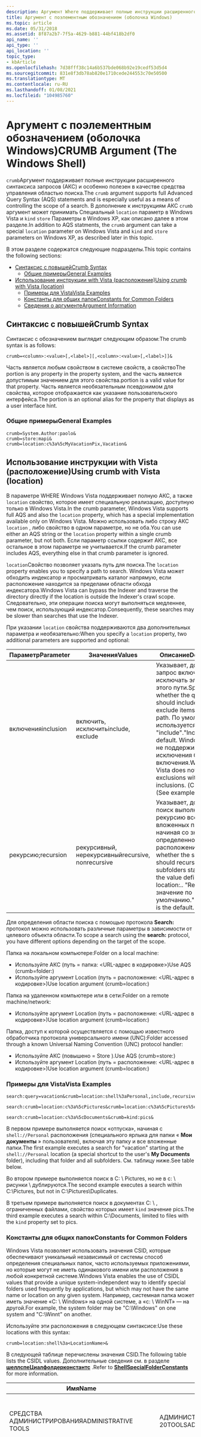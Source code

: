 ```yaml
---
description: Аргумент Where поддерживает полные инструкции расширенного синтаксиса запросов (АКС) и особенно полезен в качестве средства управления областью поиска.
title: Аргумент с поэлементным обозначением (оболочка Windows)
ms.topic: article
ms.date: 05/31/2018
ms.assetid: 8f87a2b7-7f5a-4629-b881-44bf418b2df0
api_name: ''
api_type: ''
api_location: ''
topic_type:
- kbArticle
ms.openlocfilehash: 7d38fff38c14a6b537bde068b92e19cedf53d5d4
ms.sourcegitcommit: 831e8f3db78ab820e1710cede244553c70e50500
ms.translationtype: MT
ms.contentlocale: ru-RU
ms.lasthandoff: 01/08/2021
ms.locfileid: "104985760"
---
```

# <a name="crumb-argument-the-windows-shell"></a><span data-ttu-id="ed88a-103">Аргумент с поэлементным обозначением (оболочка Windows)</span><span class="sxs-lookup"><span data-stu-id="ed88a-103">CRUMB Argument (The Windows Shell)</span></span>

<span data-ttu-id="ed88a-104">`crumb`Аргумент поддерживает полные инструкции расширенного синтаксиса запросов (АКС) и особенно полезен в качестве средства управления областью поиска.</span><span class="sxs-lookup"><span data-stu-id="ed88a-104">The `crumb` argument supports full Advanced Query Syntax (AQS) statements and is especially useful as a means of controlling the scope of a search.</span></span> <span data-ttu-id="ed88a-105">В дополнение к инструкциям АКС `crumb` аргумент может принимать Специальный `location` параметр в Windows Vista и `kind` `store` Параметры в Windows XP, как описано далее в этом разделе.</span><span class="sxs-lookup"><span data-stu-id="ed88a-105">In addition to AQS statments, the `crumb` argument can take a special `location` parameter on Windows Vista and `kind` and `store` parameters on Windows XP, as described later in this topic.</span></span>

<span data-ttu-id="ed88a-106">В этом разделе содержатся следующие подразделы.</span><span class="sxs-lookup"><span data-stu-id="ed88a-106">This topic contains the following sections:</span></span>

-   [<span data-ttu-id="ed88a-107">Синтаксис с повышей</span><span class="sxs-lookup"><span data-stu-id="ed88a-107">Crumb Syntax</span></span>](#crumb-syntax)
    -   [<span data-ttu-id="ed88a-108">Общие примеры</span><span class="sxs-lookup"><span data-stu-id="ed88a-108">General Examples</span></span>](#general-examples)
-   [<span data-ttu-id="ed88a-109">Использование инструкции with Vista (расположение)</span><span class="sxs-lookup"><span data-stu-id="ed88a-109">Using crumb with Vista (location)</span></span>](#using-crumb-with-vista-location)
    -   [<span data-ttu-id="ed88a-110">Примеры для Vista</span><span class="sxs-lookup"><span data-stu-id="ed88a-110">Vista Examples</span></span>](#vista-examples)
    -   [<span data-ttu-id="ed88a-111">Константы для общих папок</span><span class="sxs-lookup"><span data-stu-id="ed88a-111">Constants for Common Folders</span></span>](#constants-for-common-folders)
    -   [<span data-ttu-id="ed88a-112">Сведения о аргументе</span><span class="sxs-lookup"><span data-stu-id="ed88a-112">Argument Information</span></span>](#argument-information)

## <a name="crumb-syntax"></a><span data-ttu-id="ed88a-113">Синтаксис с повышей</span><span class="sxs-lookup"><span data-stu-id="ed88a-113">Crumb Syntax</span></span>

<span data-ttu-id="ed88a-114">Синтаксис с обозначением выглядит следующим образом:</span><span class="sxs-lookup"><span data-stu-id="ed88a-114">The crumb syntax is as follows:</span></span>


```
crumb=<column>:<value>[,<label>][,<column>:<value>[,<label>]]& 
```



<span data-ttu-id="ed88a-115"><column>Часть является любым свойством в системе свойств, а свойство</span><span class="sxs-lookup"><span data-stu-id="ed88a-115">The <column> portion is any property in the property system, and the</span></span> <value> <span data-ttu-id="ed88a-116">часть является допустимым значением для этого свойства.</span><span class="sxs-lookup"><span data-stu-id="ed88a-116">portion is a valid value for that property.</span></span> <span data-ttu-id="ed88a-117"><label>Часть является необязательным псевдонимом для свойства, которое отображается как указание пользовательского интерфейса.</span><span class="sxs-lookup"><span data-stu-id="ed88a-117">The <label> portion is an optional alias for the property that displays as a user interface hint.</span></span>

### <a name="general-examples"></a><span data-ttu-id="ed88a-118">Общие примеры</span><span class="sxs-lookup"><span data-stu-id="ed88a-118">General Examples</span></span>


```
crumb=System.Author:paolo&
crumb=store:mapi&
crumb=location:c%3a%5cMyVacationPix,Vacation&
```



## <a name="using-crumb-with-vista-location"></a><span data-ttu-id="ed88a-119">Использование инструкции with Vista (расположение)</span><span class="sxs-lookup"><span data-stu-id="ed88a-119">Using crumb with Vista (location)</span></span>

<span data-ttu-id="ed88a-120">В параметре WHERE Windows Vista поддерживает полную АКС, а также `location` свойство, которое имеет специальную реализацию, доступную только в Windows Vista.</span><span class="sxs-lookup"><span data-stu-id="ed88a-120">In the crumb parameter, Windows Vista supports full AQS and also the `location` property, which has a special implementation available only on Windows Vista.</span></span> <span data-ttu-id="ed88a-121">Можно использовать либо строку АКС `location` , либо свойство в одном параметре, но не оба.</span><span class="sxs-lookup"><span data-stu-id="ed88a-121">You can use either an AQS string or the `location` property within a single crumb parameter, but not both.</span></span> <span data-ttu-id="ed88a-122">Если параметр ссылки содержит АКС, все остальное в этом параметре не учитывается.</span><span class="sxs-lookup"><span data-stu-id="ed88a-122">If the crumb parameter includes AQS, everything else in that crumb parameter is ignored.</span></span>

<span data-ttu-id="ed88a-123">`location`Свойство позволяет указать путь для поиска.</span><span class="sxs-lookup"><span data-stu-id="ed88a-123">The `location` property enables you to specify a path to search.</span></span> <span data-ttu-id="ed88a-124">Windows Vista может обходить индексатор и просматривать каталог напрямую, если расположение находится за пределами области обхода индексатора.</span><span class="sxs-lookup"><span data-stu-id="ed88a-124">Windows Vista can bypass the Indexer and traverse the directory directly if the location is outside the Indexer's crawl scope.</span></span> <span data-ttu-id="ed88a-125">Следовательно, эти операции поиска могут выполняться медленнее, чем поиск, использующий индексатор.</span><span class="sxs-lookup"><span data-stu-id="ed88a-125">Consequently, these searches may be slower than searches that use the Indexer.</span></span>

<span data-ttu-id="ed88a-126">При указании `location` свойства поддерживаются два дополнительных параметра и необязательно:</span><span class="sxs-lookup"><span data-stu-id="ed88a-126">When you specify a `location` property, two additional parameters are supported and optional:</span></span>



| <span data-ttu-id="ed88a-127">Параметр</span><span class="sxs-lookup"><span data-stu-id="ed88a-127">Parameter</span></span> | <span data-ttu-id="ed88a-128">Значения</span><span class="sxs-lookup"><span data-stu-id="ed88a-128">Values</span></span>                  | <span data-ttu-id="ed88a-129">Описание</span><span class="sxs-lookup"><span data-stu-id="ed88a-129">Description</span></span>                                                                                                                                                                       |
|-----------|-------------------------|-----------------------------------------------------------------------------------------------------------------------------------------------------------------------------------|
| <span data-ttu-id="ed88a-130">включения</span><span class="sxs-lookup"><span data-stu-id="ed88a-130">inclusion</span></span> | <span data-ttu-id="ed88a-131">включить, исключить</span><span class="sxs-lookup"><span data-stu-id="ed88a-131">include, exclude</span></span>        | <span data-ttu-id="ed88a-132">Указывает, должен ли запрос включать или исключать элементы из этого пути.</span><span class="sxs-lookup"><span data-stu-id="ed88a-132">Specifies whether the query should include or exclude items from that path.</span></span> <span data-ttu-id="ed88a-133">По умолчанию используется "include".</span><span class="sxs-lookup"><span data-stu-id="ed88a-133">"Include" is the default.</span></span> <span data-ttu-id="ed88a-134">Windows Vista не поддерживает исключения без включения.</span><span class="sxs-lookup"><span data-stu-id="ed88a-134">Windows Vista does not support exclusions without inclusions.</span></span> <span data-ttu-id="ed88a-135">(См. пример)</span><span class="sxs-lookup"><span data-stu-id="ed88a-135">(See example)</span></span> |
| <span data-ttu-id="ed88a-136">рекурсию;</span><span class="sxs-lookup"><span data-stu-id="ed88a-136">recursion</span></span> | <span data-ttu-id="ed88a-137">рекурсивный, нерекурсивный</span><span class="sxs-lookup"><span data-stu-id="ed88a-137">recursive, nonrecursive</span></span> | <span data-ttu-id="ed88a-138">Указывает, должен ли поиск выполнять рекурсию всех вложенных папок, начиная со значения, определенного в расположении:</span><span class="sxs-lookup"><span data-stu-id="ed88a-138">Specifies whether the search should recurse all subfolders starting from the value defined in the location:</span></span><value><span data-ttu-id="ed88a-139">.</span><span class="sxs-lookup"><span data-stu-id="ed88a-139">.</span></span> <span data-ttu-id="ed88a-140">"Recursive" — значение по умолчанию.</span><span class="sxs-lookup"><span data-stu-id="ed88a-140">"Recursive" is the default.</span></span>                             |



 

<span data-ttu-id="ed88a-141">Для определения области поиска с помощью протокола **Search:** протокол можно использовать различные параметры в зависимости от целевого объекта области.</span><span class="sxs-lookup"><span data-stu-id="ed88a-141">To scope a search using the **search:** protocol, you have different options depending on the target of the scope.</span></span>

<span data-ttu-id="ed88a-142">Папка на локальном компьютере:</span><span class="sxs-lookup"><span data-stu-id="ed88a-142">Folder on a local machine:</span></span>

-   <span data-ttu-id="ed88a-143">Используйте АКС (путь = папка: <URL-адрес в кодировке>)</span><span class="sxs-lookup"><span data-stu-id="ed88a-143">Use AQS (crumb=folder:<URL-encoded path>)</span></span>
-   <span data-ttu-id="ed88a-144">Используйте аргумент Location (путь = расположение: <URL-адрес в кодировке>)</span><span class="sxs-lookup"><span data-stu-id="ed88a-144">Use location argument (crumb=location:<URL-encoded path>)</span></span>

<span data-ttu-id="ed88a-145">Папка на удаленном компьютере или в сети:</span><span class="sxs-lookup"><span data-stu-id="ed88a-145">Folder on a remote machine/network:</span></span>

-   <span data-ttu-id="ed88a-146">Используйте аргумент Location (путь = расположение: <URL-адрес в кодировке>)</span><span class="sxs-lookup"><span data-stu-id="ed88a-146">Use location argument (crumb=location:<URL-encoded path>)</span></span>

<span data-ttu-id="ed88a-147">Папка, доступ к которой осуществляется с помощью известного обработчика протокола универсального имени (UNC):</span><span class="sxs-lookup"><span data-stu-id="ed88a-147">Folder accessed through a known Universal Naming Convention (UNC) protocol handler:</span></span>

-   <span data-ttu-id="ed88a-148">Используйте АКС (повышено = Store <UNC protocol handler name> ).</span><span class="sxs-lookup"><span data-stu-id="ed88a-148">Use AQS (crumb=store:<UNC protocol handler name>)</span></span>
-   <span data-ttu-id="ed88a-149">Используйте аргумент Location (путь = расположение: <URL-адрес в кодировке>)</span><span class="sxs-lookup"><span data-stu-id="ed88a-149">Use location argument (crumb=location:<URL-encoded path>)</span></span>

### <a name="vista-examples"></a><span data-ttu-id="ed88a-150">Примеры для Vista</span><span class="sxs-lookup"><span data-stu-id="ed88a-150">Vista Examples</span></span>


```
search:query=vacation&crumb=location:shell%3aPersonal,include,recursive&
    
search:crumb=location:c%3a%5cPictures&crumb=location:c%3a%5cPictures%5cDuplicates,,exclude& 
    
search:crumb=location:c%3a%5cDocuments&crumb=kind:pics&
```



<span data-ttu-id="ed88a-151">В первом примере выполняется поиск «отпуска», начиная с `shell://Personal` расположения (специального ярлыка для папки « **Мои документы** » пользователя), включая эту папку и все вложенные папки.</span><span class="sxs-lookup"><span data-stu-id="ed88a-151">The first example executes a search for "vacation" starting at the `shell://Personal` location (a special shortcut to the user's **My Documents** folder), including that folder and all subfolders.</span></span> <span data-ttu-id="ed88a-152">См. таблицу ниже.</span><span class="sxs-lookup"><span data-stu-id="ed88a-152">See table below.</span></span>

<span data-ttu-id="ed88a-153">Во втором примере выполняется поиск в C: \\ Pictures, но не в c: \\ рисунки \\ дублируются.</span><span class="sxs-lookup"><span data-stu-id="ed88a-153">The second example executes a search within C:\\Pictures, but not in C:\\Pictures\\Duplicates.</span></span>

<span data-ttu-id="ed88a-154">В третьем примере выполняется поиск в документах C: \\ , ограниченных файлами, свойство которых имеет `kind` значение pics.</span><span class="sxs-lookup"><span data-stu-id="ed88a-154">The third example executes a search within C:\\Documents, limited to files with the `kind` property set to pics.</span></span>

### <a name="constants-for-common-folders"></a><span data-ttu-id="ed88a-155">Константы для общих папок</span><span class="sxs-lookup"><span data-stu-id="ed88a-155">Constants for Common Folders</span></span>

<span data-ttu-id="ed88a-156">Windows Vista позволяет использовать значения CSID, которые обеспечивают уникальный независимый от системы способ определения специальных папок, часто используемых приложениями, но которые могут не иметь одинакового имени или расположения в любой конкретной системе.</span><span class="sxs-lookup"><span data-stu-id="ed88a-156">Windows Vista enables the use of CSIDL values that provide a unique system-independent way to identify special folders used frequently by applications, but which may not have the same name or location on any given system.</span></span> <span data-ttu-id="ed88a-157">Например, системная папка может иметь значение «C: \\ Windows» на одной системе, а «c: \\ WinNT» — на другой.</span><span class="sxs-lookup"><span data-stu-id="ed88a-157">For example, the system folder may be "C:\\Windows" on one system and "C:\\Winnt" on another.</span></span>

<span data-ttu-id="ed88a-158">Используйте эти расположения в следующем синтаксисе:</span><span class="sxs-lookup"><span data-stu-id="ed88a-158">Use these locations with this syntax:</span></span>


```
crumb=location:shell%3a<LocationName>&
```



<span data-ttu-id="ed88a-159">В следующей таблице перечислены значения CSID.</span><span class="sxs-lookup"><span data-stu-id="ed88a-159">The following table lists the CSIDL values.</span></span> <span data-ttu-id="ed88a-160">Дополнительные сведения см. в разделе [**шеллспеЦиалфолдерконстантс**](/windows/desktop/api/Shldisp/ne-shldisp-shellspecialfolderconstants) .</span><span class="sxs-lookup"><span data-stu-id="ed88a-160">Refer to [**ShellSpecialFolderConstants**](/windows/desktop/api/Shldisp/ne-shldisp-shellspecialfolderconstants) for more information.</span></span>



| <span data-ttu-id="ed88a-161">Имя</span><span class="sxs-lookup"><span data-stu-id="ed88a-161">Name</span></span>                        | <span data-ttu-id="ed88a-162">Строка поиска</span><span class="sxs-lookup"><span data-stu-id="ed88a-162">search string</span></span>                   | <span data-ttu-id="ed88a-163">Описание</span><span class="sxs-lookup"><span data-stu-id="ed88a-163">Description</span></span>                                                                                                                                                                            |
|-----------------------------|---------------------------------|----------------------------------------------------------------------------------------------------------------------------------------------------------------------------------------|
| <span data-ttu-id="ed88a-164">СРЕДСТВА АДМИНИСТРИРОВАНИЯ</span><span class="sxs-lookup"><span data-stu-id="ed88a-164">ADMINISTRATIVE TOOLS</span></span>        | <span data-ttu-id="ed88a-165">АДМИНИСТРАТОР% 20TOOLS</span><span class="sxs-lookup"><span data-stu-id="ed88a-165">ADMINISTRATIVE%20TOOLS</span></span>          | <span data-ttu-id="ed88a-166">Каталог файловой системы, который служит репозиторием для средств администрирования.</span><span class="sxs-lookup"><span data-stu-id="ed88a-166">File system directory that serves as a repository for administrative tools.</span></span>                                                                                                            |
| <span data-ttu-id="ed88a-167">APPDATA</span><span class="sxs-lookup"><span data-stu-id="ed88a-167">APPDATA</span></span>                     | <span data-ttu-id="ed88a-168">APPDATA</span><span class="sxs-lookup"><span data-stu-id="ed88a-168">APPDATA</span></span>                         | <span data-ttu-id="ed88a-169">Каталог файловой системы, который служит общим репозиторием для данных конкретного приложения.</span><span class="sxs-lookup"><span data-stu-id="ed88a-169">File system directory that serves as a common repository for application-specific data.</span></span> <span data-ttu-id="ed88a-170">Типичный путь — C: \\ Documents and Settings \\ usernames \\ Application Data.</span><span class="sxs-lookup"><span data-stu-id="ed88a-170">A typical path is C:\\Documents and Settings\\username\\Application Data.</span></span>                      |
| <span data-ttu-id="ed88a-171">CACHE</span><span class="sxs-lookup"><span data-stu-id="ed88a-171">CACHE</span></span>                       | <span data-ttu-id="ed88a-172">CACHE</span><span class="sxs-lookup"><span data-stu-id="ed88a-172">CACHE</span></span>                           | <span data-ttu-id="ed88a-173">Каталог файловой системы, который служит общим хранилищем для временных файлов Интернета.</span><span class="sxs-lookup"><span data-stu-id="ed88a-173">File system directory that serves as a common repository for temporary Internet files.</span></span> <span data-ttu-id="ed88a-174">Типичный путь — C: \\ Documents and Settings \\ имяпользователя \\ Temporary Internet Files.</span><span class="sxs-lookup"><span data-stu-id="ed88a-174">A typical path is C:\\Documents and Settings\\username\\Temporary Internet Files.</span></span>               |
| <span data-ttu-id="ed88a-175">ЗАПИСЬ КОМПАКТ-ДИСКА</span><span class="sxs-lookup"><span data-stu-id="ed88a-175">CD BURNING</span></span>                  | <span data-ttu-id="ed88a-176">CD% 20BURNING</span><span class="sxs-lookup"><span data-stu-id="ed88a-176">CD%20BURNING</span></span>                    | <span data-ttu-id="ed88a-177">Папка, содержащая данные, которые будут записаны на компакт-диск.</span><span class="sxs-lookup"><span data-stu-id="ed88a-177">Folder containing data to be burned to CD.</span></span>                                                                                                                                             |
| <span data-ttu-id="ed88a-178">ОБЩИЕ СРЕДСТВА АДМИНИСТРИРОВАНИЯ</span><span class="sxs-lookup"><span data-stu-id="ed88a-178">COMMON ADMINISTRATIVE TOOLS</span></span> | <span data-ttu-id="ed88a-179">РАСПРОСТРАНЕННЫЙ% 20ADMINISTRATIVE% 20TOOLS</span><span class="sxs-lookup"><span data-stu-id="ed88a-179">COMMON%20ADMINISTRATIVE%20TOOLS</span></span> | <span data-ttu-id="ed88a-180">Средства администрирования для всех пользователей.</span><span class="sxs-lookup"><span data-stu-id="ed88a-180">Administrative tools for all users.</span></span>                                                                                                                                                    |
| <span data-ttu-id="ed88a-181">ОБЩАЯ ПАПКА APPDATA</span><span class="sxs-lookup"><span data-stu-id="ed88a-181">COMMON APPDATA</span></span>              | <span data-ttu-id="ed88a-182">ОБЩИЕ% 20APPDATA</span><span class="sxs-lookup"><span data-stu-id="ed88a-182">COMMON%20APPDATA</span></span>                | <span data-ttu-id="ed88a-183">Данные приложения для всех пользователей.</span><span class="sxs-lookup"><span data-stu-id="ed88a-183">Application data for all users.</span></span> <span data-ttu-id="ed88a-184">Типичный путь — C: \\ Documents и Settings \\ All Users \\ Application Data.</span><span class="sxs-lookup"><span data-stu-id="ed88a-184">A typical path is C:\\Documents and Settings\\All Users\\Application Data.</span></span>                                                                             |
| <span data-ttu-id="ed88a-185">СТАНДАРТНЫЙ РАБОЧИЙ СТОЛ</span><span class="sxs-lookup"><span data-stu-id="ed88a-185">COMMON DESKTOP</span></span>              | <span data-ttu-id="ed88a-186">СТАНДАРТНЫЙ РАБОЧИЙ СТОЛ</span><span class="sxs-lookup"><span data-stu-id="ed88a-186">COMMON DESKTOP</span></span>                  | <span data-ttu-id="ed88a-187">Данные рабочего стола Microsoft Windows для всех пользователей.</span><span class="sxs-lookup"><span data-stu-id="ed88a-187">Microsoft Windows Desktop data for all users.</span></span> <span data-ttu-id="ed88a-188">Виртуальная папка, которая является корнем пространства имен.</span><span class="sxs-lookup"><span data-stu-id="ed88a-188">Virtual folder that is the root of the namespace.</span></span>                                                                                        |
| <span data-ttu-id="ed88a-189">ОБЩИЕ ДОКУМЕНТЫ</span><span class="sxs-lookup"><span data-stu-id="ed88a-189">COMMON DOCUMENTS</span></span>            | <span data-ttu-id="ed88a-190">ОБЩИЕ% 20DOCUMENTS</span><span class="sxs-lookup"><span data-stu-id="ed88a-190">COMMON%20DOCUMENTS</span></span>              | <span data-ttu-id="ed88a-191">Документы для всех пользователей.</span><span class="sxs-lookup"><span data-stu-id="ed88a-191">Documents for all users.</span></span> <span data-ttu-id="ed88a-192">Типичный путь — C: \\ Documents и Settings \\ All Users \\ My Documents.</span><span class="sxs-lookup"><span data-stu-id="ed88a-192">A typical path is C:\\Documents and Settings\\All Users\\My Documents.</span></span>                                                                                        |
| <span data-ttu-id="ed88a-193">ОБЩИЕ ПРОГРАММЫ</span><span class="sxs-lookup"><span data-stu-id="ed88a-193">COMMON PROGRAMS</span></span>             | <span data-ttu-id="ed88a-194">ОБЩИЕ% 20PROGRAMS</span><span class="sxs-lookup"><span data-stu-id="ed88a-194">COMMON%20PROGRAMS</span></span>               | <span data-ttu-id="ed88a-195">Группы программ, общие для всех пользователей.</span><span class="sxs-lookup"><span data-stu-id="ed88a-195">Program groups common to all users.</span></span> <span data-ttu-id="ed88a-196">Типичный путь — C: \\ Documents и Settings \\ All Users \\ Start Menu \\ Programs.</span><span class="sxs-lookup"><span data-stu-id="ed88a-196">A typical path is C:\\Documents and Settings\\All Users\\Start Menu\\Programs.</span></span>                                                                     |
| <span data-ttu-id="ed88a-197">ОБЩЕЕ МЕНЮ "ПУСК"</span><span class="sxs-lookup"><span data-stu-id="ed88a-197">COMMON START MENU</span></span>           | <span data-ttu-id="ed88a-198">РАСПРОСТРАНЕННЫЙ% 20START% 20MENU</span><span class="sxs-lookup"><span data-stu-id="ed88a-198">COMMON%20START%20MENU</span></span>           | <span data-ttu-id="ed88a-199">Элементы меню "Пуск" являются общими для всех пользователей.</span><span class="sxs-lookup"><span data-stu-id="ed88a-199">Start menu items common to all users.</span></span> <span data-ttu-id="ed88a-200">Типичный путь — «C: \\ Documents and Settings \\ All Users \\ Start».</span><span class="sxs-lookup"><span data-stu-id="ed88a-200">A typical path is C:\\Documents and Settings\\All Users\\Start Menu.</span></span>                                                                             |
| <span data-ttu-id="ed88a-201">РАСПРОСТРАНЕННЫЙ ЗАПУСК</span><span class="sxs-lookup"><span data-stu-id="ed88a-201">COMMON STARTUP</span></span>              | <span data-ttu-id="ed88a-202">ОБЩИЕ% 20STARTUP</span><span class="sxs-lookup"><span data-stu-id="ed88a-202">COMMON%20STARTUP</span></span>                | <span data-ttu-id="ed88a-203">Группа автоматически запускаемых программ, общая для всех пользователей.</span><span class="sxs-lookup"><span data-stu-id="ed88a-203">Startup program group common to all users.</span></span>                                                                                                                                             |
| <span data-ttu-id="ed88a-204">ОБЩИЕ ШАБЛОНЫ</span><span class="sxs-lookup"><span data-stu-id="ed88a-204">COMMON TEMPLATES</span></span>            | <span data-ttu-id="ed88a-205">ОБЩИЕ% 20TEMPLATES</span><span class="sxs-lookup"><span data-stu-id="ed88a-205">COMMON%20TEMPLATES</span></span>              | <span data-ttu-id="ed88a-206">Шаблоны документов, общие для всех пользователей.</span><span class="sxs-lookup"><span data-stu-id="ed88a-206">Document templates common to all users.</span></span>                                                                                                                                                |
| <span data-ttu-id="ed88a-207">коммонмусик</span><span class="sxs-lookup"><span data-stu-id="ed88a-207">COMMONMUSIC</span></span>                 | <span data-ttu-id="ed88a-208">МОЙ% 20MUSIC</span><span class="sxs-lookup"><span data-stu-id="ed88a-208">MY%20MUSIC</span></span>                      | <span data-ttu-id="ed88a-209">Шаблоны папок «Моя музыка», общие для всех пользователей.</span><span class="sxs-lookup"><span data-stu-id="ed88a-209">My Music folder templates common to all users.</span></span>                                                                                                                                         |
| <span data-ttu-id="ed88a-210">коммонпиктурес</span><span class="sxs-lookup"><span data-stu-id="ed88a-210">COMMONPICTURES</span></span>              | <span data-ttu-id="ed88a-211">МОЙ% 20PICTURES</span><span class="sxs-lookup"><span data-stu-id="ed88a-211">MY%20PICTURES</span></span>                   | <span data-ttu-id="ed88a-212">Шаблоны папок "Мои рисунки", общие для всех пользователей.</span><span class="sxs-lookup"><span data-stu-id="ed88a-212">My Pictures folder templates common to all users.</span></span>                                                                                                                                      |
| <span data-ttu-id="ed88a-213">коммонвидео</span><span class="sxs-lookup"><span data-stu-id="ed88a-213">COMMONVIDEO</span></span>                 | <span data-ttu-id="ed88a-214">МОЙ% 20VIDEO</span><span class="sxs-lookup"><span data-stu-id="ed88a-214">MY%20VIDEO</span></span>                      | <span data-ttu-id="ed88a-215">Шаблоны папок видео, общие для всех пользователей.</span><span class="sxs-lookup"><span data-stu-id="ed88a-215">My Video folder templates common to all users.</span></span>                                                                                                                                         |
| <span data-ttu-id="ed88a-216">коннектионсфолдер</span><span class="sxs-lookup"><span data-stu-id="ed88a-216">CONNECTIONSFOLDER</span></span>           | <span data-ttu-id="ed88a-217">коннектионсфолдер</span><span class="sxs-lookup"><span data-stu-id="ed88a-217">CONNECTIONSFOLDER</span></span>               | <span data-ttu-id="ed88a-218">папка, содержащая данные подключения.</span><span class="sxs-lookup"><span data-stu-id="ed88a-218">folder containing connection data.</span></span>                                                                                                                                                     |
| <span data-ttu-id="ed88a-219">ПАПКА ПАНЕЛИ УПРАВЛЕНИЯ</span><span class="sxs-lookup"><span data-stu-id="ed88a-219">CONTROL PANEL FOLDER</span></span>        | <span data-ttu-id="ed88a-220">контролпанелфолдер</span><span class="sxs-lookup"><span data-stu-id="ed88a-220">CONTROLPANELFOLDER</span></span>              | <span data-ttu-id="ed88a-221">Виртуальная папка, содержащая значки для приложений панели управления.</span><span class="sxs-lookup"><span data-stu-id="ed88a-221">Virtual folder containing icons for the Control Panel applications.</span></span>                                                                                                                    |
| <span data-ttu-id="ed88a-222">СЕАНС</span><span class="sxs-lookup"><span data-stu-id="ed88a-222">COOKIES</span></span>                     | <span data-ttu-id="ed88a-223">СЕАНС</span><span class="sxs-lookup"><span data-stu-id="ed88a-223">COOKIES</span></span>                         | <span data-ttu-id="ed88a-224">Каталог файловой системы, который служит общим хранилищем для файлов cookie Интернета.</span><span class="sxs-lookup"><span data-stu-id="ed88a-224">File system directory that serves as a common repository for Internet cookies.</span></span> <span data-ttu-id="ed88a-225">Типичный путь — C: \\ Documents and Settings \\ username \\ cookies.</span><span class="sxs-lookup"><span data-stu-id="ed88a-225">A typical path is C:\\Documents and Settings\\username\\Cookies.</span></span>                                        |
| <span data-ttu-id="ed88a-226">DESKTOP</span><span class="sxs-lookup"><span data-stu-id="ed88a-226">DESKTOP</span></span>                     | <span data-ttu-id="ed88a-227">DESKTOP</span><span class="sxs-lookup"><span data-stu-id="ed88a-227">DESKTOP</span></span>                         | <span data-ttu-id="ed88a-228">Рабочий стол Microsoft Windows.</span><span class="sxs-lookup"><span data-stu-id="ed88a-228">Microsoft Windows Desktop.</span></span> <span data-ttu-id="ed88a-229">Виртуальная папка, которая является корнем пространства имен.</span><span class="sxs-lookup"><span data-stu-id="ed88a-229">Virtual folder that is the root of the namespace.</span></span>                                                                                                           |
| <span data-ttu-id="ed88a-230">ИЗБРАННОЕ</span><span class="sxs-lookup"><span data-stu-id="ed88a-230">FAVORITES</span></span>                   | <span data-ttu-id="ed88a-231">ИЗБРАННОЕ</span><span class="sxs-lookup"><span data-stu-id="ed88a-231">FAVORITES</span></span>                       | <span data-ttu-id="ed88a-232">Каталог файловой системы, который служит общим репозиторием для избранных элементов пользователя.</span><span class="sxs-lookup"><span data-stu-id="ed88a-232">File system directory that serves as a common repository for the user's favorite items.</span></span> <span data-ttu-id="ed88a-233">Типичный путь — C: \\ Documents and Settings \\ username \\ Избранное.</span><span class="sxs-lookup"><span data-stu-id="ed88a-233">A typical path is C:\\Documents and Settings\\username\\Favorites.</span></span>                             |
| <span data-ttu-id="ed88a-234">ШРИФТЫ</span><span class="sxs-lookup"><span data-stu-id="ed88a-234">FONTS</span></span>                       | <span data-ttu-id="ed88a-235">ШРИФТЫ</span><span class="sxs-lookup"><span data-stu-id="ed88a-235">FONTS</span></span>                           | <span data-ttu-id="ed88a-236">Виртуальная папка, содержащая установленные шрифты.</span><span class="sxs-lookup"><span data-stu-id="ed88a-236">Virtual folder containing installed fonts.</span></span> <span data-ttu-id="ed88a-237">Типичный путь — C: \\ \\ шрифты Windows.</span><span class="sxs-lookup"><span data-stu-id="ed88a-237">A typical path is C:\\WINDOWS\\Fonts.</span></span>                                                                                                       |
| <span data-ttu-id="ed88a-238">ЖУРНАЛ</span><span class="sxs-lookup"><span data-stu-id="ed88a-238">HISTORY</span></span>                     | <span data-ttu-id="ed88a-239">ЖУРНАЛ</span><span class="sxs-lookup"><span data-stu-id="ed88a-239">HISTORY</span></span>                         | <span data-ttu-id="ed88a-240">Каталог файловой системы, который служит общим хранилищем для элементов журнала Интернета.</span><span class="sxs-lookup"><span data-stu-id="ed88a-240">File system directory that serves as a common repository for Internet history items.</span></span>                                                                                                   |
| <span data-ttu-id="ed88a-241">интернетфолдер</span><span class="sxs-lookup"><span data-stu-id="ed88a-241">INTERNETFOLDER</span></span>              | <span data-ttu-id="ed88a-242">интернетфолдер</span><span class="sxs-lookup"><span data-stu-id="ed88a-242">INTERNETFOLDER</span></span>                  | <span data-ttu-id="ed88a-243">Папка, содержащая данные Интернета.</span><span class="sxs-lookup"><span data-stu-id="ed88a-243">Folder that contains Internet data.</span></span>                                                                                                                                                    |
| <span data-ttu-id="ed88a-244">ЛОКАЛЬНАЯ ПАПКА APPDATA</span><span class="sxs-lookup"><span data-stu-id="ed88a-244">LOCAL APPDATA</span></span>               | <span data-ttu-id="ed88a-245">ЛОКАЛЬНЫЙ% 20APPDATA</span><span class="sxs-lookup"><span data-stu-id="ed88a-245">LOCAL%20APPDATA</span></span>                 | <span data-ttu-id="ed88a-246">Каталог файловой системы, который служит хранилищем данных для локальных приложений (не роуминга).</span><span class="sxs-lookup"><span data-stu-id="ed88a-246">File system directory that serves as a data repository for local (non-roaming) applications.</span></span> <span data-ttu-id="ed88a-247">Типичный путь — C: \\ Documents and Settings \\ username \\ локальные параметры \\ Application Data.</span><span class="sxs-lookup"><span data-stu-id="ed88a-247">A typical path is C:\\Documents and Settings\\username\\Local Settings\\Application Data.</span></span> |
| <span data-ttu-id="ed88a-248">локализедресаурцедир</span><span class="sxs-lookup"><span data-stu-id="ed88a-248">LOCALIZEDRESOURCEDIR</span></span>        | <span data-ttu-id="ed88a-249">локализедресаурцедир</span><span class="sxs-lookup"><span data-stu-id="ed88a-249">LOCALIZEDRESOURCEDIR</span></span>            | <span data-ttu-id="ed88a-250">Локализованный каталог ресурсов.</span><span class="sxs-lookup"><span data-stu-id="ed88a-250">Localized resource directory.</span></span>                                                                                                                                                          |
| <span data-ttu-id="ed88a-251">микомпутерфолдер</span><span class="sxs-lookup"><span data-stu-id="ed88a-251">MYCOMPUTERFOLDER</span></span>            | <span data-ttu-id="ed88a-252">микомпутерфолдер</span><span class="sxs-lookup"><span data-stu-id="ed88a-252">MYCOMPUTERFOLDER</span></span>                | <span data-ttu-id="ed88a-253">Мой компьютер.</span><span class="sxs-lookup"><span data-stu-id="ed88a-253">My Computer.</span></span> <span data-ttu-id="ed88a-254">Виртуальная папка, содержащая все компоненты на локальном компьютере: запоминающие устройства, принтеры и панель управления.</span><span class="sxs-lookup"><span data-stu-id="ed88a-254">Virtual folder containing everything on the local computer: storage devices, printers, and Control Panel.</span></span> <span data-ttu-id="ed88a-255">Эта папка также может содержать сопоставленные сетевые диски.</span><span class="sxs-lookup"><span data-stu-id="ed88a-255">This folder may also contain mapped network drives.</span></span>             |
| <span data-ttu-id="ed88a-256">МОЯ МУЗЫКА</span><span class="sxs-lookup"><span data-stu-id="ed88a-256">MY MUSIC</span></span>                    | <span data-ttu-id="ed88a-257">МОЙ% 20MUSIC</span><span class="sxs-lookup"><span data-stu-id="ed88a-257">MY%20MUSIC</span></span>                      | <span data-ttu-id="ed88a-258">Папка «Моя музыка».</span><span class="sxs-lookup"><span data-stu-id="ed88a-258">My Music folder.</span></span> <span data-ttu-id="ed88a-259">Типичный путь — C: \\ Documents and Settings \\ имя_пользователя \\ Мои документы \\ Моя музыка.</span><span class="sxs-lookup"><span data-stu-id="ed88a-259">A typical path is C:\\Documents and Settings\\username\\My Documents\\My Music.</span></span>                                                                                       |
| <span data-ttu-id="ed88a-260">МОИ РИСУНКИ</span><span class="sxs-lookup"><span data-stu-id="ed88a-260">MY PICTURES</span></span>                 | <span data-ttu-id="ed88a-261">МОЙ% 20PICTURES</span><span class="sxs-lookup"><span data-stu-id="ed88a-261">MY%20PICTURES</span></span>                   | <span data-ttu-id="ed88a-262">Папка «Мои рисунки».</span><span class="sxs-lookup"><span data-stu-id="ed88a-262">My Pictures folder.</span></span> <span data-ttu-id="ed88a-263">Типичный путь — C: \\ Documents and Settings \\ username \\ Мои документы \\ My Pictures.</span><span class="sxs-lookup"><span data-stu-id="ed88a-263">A typical path is C:\\Documents and Settings\\username\\My Documents\\My Pictures.</span></span>                                                                                 |
| <span data-ttu-id="ed88a-264">МОЕ ВИДЕО</span><span class="sxs-lookup"><span data-stu-id="ed88a-264">MY VIDEO</span></span>                    | <span data-ttu-id="ed88a-265">МОЙ% 20VIDEO</span><span class="sxs-lookup"><span data-stu-id="ed88a-265">MY%20VIDEO</span></span>                      | <span data-ttu-id="ed88a-266">Папка с видео.</span><span class="sxs-lookup"><span data-stu-id="ed88a-266">My Video folder.</span></span> <span data-ttu-id="ed88a-267">Типичный путь — C: \\ Documents and Settings \\ имя_пользователя \\ Мои документы \\ мое видео.</span><span class="sxs-lookup"><span data-stu-id="ed88a-267">A typical path is C:\\Documents and Settings\\username\\My Documents\\My Video.</span></span>                                                                                       |
| <span data-ttu-id="ed88a-268">несуд</span><span class="sxs-lookup"><span data-stu-id="ed88a-268">NETHOOD</span></span>                     | <span data-ttu-id="ed88a-269">несуд</span><span class="sxs-lookup"><span data-stu-id="ed88a-269">NETHOOD</span></span>                         | <span data-ttu-id="ed88a-270">Виртуальная папка, представляющая корень иерархии пространства имен сети.</span><span class="sxs-lookup"><span data-stu-id="ed88a-270">Virtual folder representing the root of the network namespace hierarchy.</span></span>                                                                                                               |
| <span data-ttu-id="ed88a-271">ПАПКА "СЕТЕВЫЕ РАСПОЛОЖЕНИЯ"</span><span class="sxs-lookup"><span data-stu-id="ed88a-271">NETWORK PLACES FOLDER</span></span>       | <span data-ttu-id="ed88a-272">нетворкдплацесфолдер</span><span class="sxs-lookup"><span data-stu-id="ed88a-272">NETWORKDPLACESFOLDER</span></span>            | <span data-ttu-id="ed88a-273">Папка файловой системы, содержащая объекты ссылок, которые могут существовать в виртуальной папке "Моя сетевое окружение".</span><span class="sxs-lookup"><span data-stu-id="ed88a-273">A file system folder containing the link objects that may exist in the My Network Places virtual folder.</span></span> <span data-ttu-id="ed88a-274">Он отличается от НЕСУД, который представляет корень пространства имен сети.</span><span class="sxs-lookup"><span data-stu-id="ed88a-274">It is not the same as NETHOOD, which represents the network namespace root.</span></span>   |
| <span data-ttu-id="ed88a-275">ССЫЛКИ OEM</span><span class="sxs-lookup"><span data-stu-id="ed88a-275">OEM LINKS</span></span>                   | <span data-ttu-id="ed88a-276">OEM% 20LINKS</span><span class="sxs-lookup"><span data-stu-id="ed88a-276">OEM%20LINKS</span></span>                     | <span data-ttu-id="ed88a-277">Папка, содержащая ссылки на сайты OEM.</span><span class="sxs-lookup"><span data-stu-id="ed88a-277">Folder containing links to OEM sites.</span></span>                                                                                                                                                  |
| <span data-ttu-id="ed88a-278">ПЕРСОНАЛЬНЫЙ</span><span class="sxs-lookup"><span data-stu-id="ed88a-278">PERSONAL</span></span>                    | <span data-ttu-id="ed88a-279">ПЕРСОНАЛЬНЫЙ</span><span class="sxs-lookup"><span data-stu-id="ed88a-279">PERSONAL</span></span>                        | <span data-ttu-id="ed88a-280">Каталог файловой системы, который служит общим репозиторием для документов пользователя.</span><span class="sxs-lookup"><span data-stu-id="ed88a-280">File system directory that serves as a common repository for a user's documents.</span></span> <span data-ttu-id="ed88a-281">Типичный путь — C: \\ Documents and Settings \\ username \\ Мои документы.</span><span class="sxs-lookup"><span data-stu-id="ed88a-281">A typical path is C:\\Documents and Settings\\username\\My Documents.</span></span>                                 |
| <span data-ttu-id="ed88a-282">ПАПКА "ПРИНТЕРЫ"</span><span class="sxs-lookup"><span data-stu-id="ed88a-282">PRINTERS FOLDER</span></span>             | <span data-ttu-id="ed88a-283">ПАПКА "ПРИНТЕРЫ"</span><span class="sxs-lookup"><span data-stu-id="ed88a-283">PRINTERS FOLDER</span></span>                 | <span data-ttu-id="ed88a-284">Виртуальная папка, содержащая установленные принтеры.</span><span class="sxs-lookup"><span data-stu-id="ed88a-284">Virtual folder containing installed printers.</span></span>                                                                                                                                          |
| <span data-ttu-id="ed88a-285">принсуд</span><span class="sxs-lookup"><span data-stu-id="ed88a-285">PRINTHOOD</span></span>                   | <span data-ttu-id="ed88a-286">принсуд</span><span class="sxs-lookup"><span data-stu-id="ed88a-286">PRINTHOOD</span></span>                       | <span data-ttu-id="ed88a-287">Каталог файловой системы, содержащий объекты ссылок, которые могут существовать в виртуальной папке Printers.</span><span class="sxs-lookup"><span data-stu-id="ed88a-287">File system directory that contains the link objects that may exist in the Printers virtual folder.</span></span> <span data-ttu-id="ed88a-288">Типичный путь — C: \\ Documents and Settings \\ username \\ принсуд.</span><span class="sxs-lookup"><span data-stu-id="ed88a-288">A typical path is C:\\Documents and Settings\\username\\PrintHood.</span></span>                 |
| <span data-ttu-id="ed88a-289">ПРОГРАММЫ</span><span class="sxs-lookup"><span data-stu-id="ed88a-289">PROGRAMS</span></span>                    | <span data-ttu-id="ed88a-290">ПРОГРАММЫ</span><span class="sxs-lookup"><span data-stu-id="ed88a-290">PROGRAMS</span></span>                        | <span data-ttu-id="ed88a-291">Каталог файловой системы, содержащий группы программ пользователя (которые также являются каталогами файловой системы).</span><span class="sxs-lookup"><span data-stu-id="ed88a-291">File system directory that contains the user's program groups (which are also file system directories).</span></span> <span data-ttu-id="ed88a-292">Типичный путь — «C: \\ Documents and Settings \\ имя_пользователя \\ Menu \\ Programs».</span><span class="sxs-lookup"><span data-stu-id="ed88a-292">A typical path is C:\\Documents and Settings\\username\\Start Menu\\Programs.</span></span>  |
| <span data-ttu-id="ed88a-293">ПРОФИЛЬ</span><span class="sxs-lookup"><span data-stu-id="ed88a-293">PROFILE</span></span>                     | <span data-ttu-id="ed88a-294">ПРОФИЛЬ</span><span class="sxs-lookup"><span data-stu-id="ed88a-294">PROFILE</span></span>                         | <span data-ttu-id="ed88a-295">Папка профиля пользователя.</span><span class="sxs-lookup"><span data-stu-id="ed88a-295">User's profile folder.</span></span>                                                                                                                                                                 |
| <span data-ttu-id="ed88a-296">ПРОГРАММНЫЕ ФАЙЛЫ</span><span class="sxs-lookup"><span data-stu-id="ed88a-296">PROGRAM FILES</span></span>               | <span data-ttu-id="ed88a-297">ПРОГРАММА% 20FILES</span><span class="sxs-lookup"><span data-stu-id="ed88a-297">PROGRAM%20FILES</span></span>                 | <span data-ttu-id="ed88a-298">Папка Program Files.</span><span class="sxs-lookup"><span data-stu-id="ed88a-298">Program Files folder.</span></span> <span data-ttu-id="ed88a-299">Типичный путь — C: \\ Program Files.</span><span class="sxs-lookup"><span data-stu-id="ed88a-299">A typical path is C:\\Program Files.</span></span>                                                                                                                             |
| <span data-ttu-id="ed88a-300">ОБЩИЕ ПРОГРАММНЫЕ ФАЙЛЫ</span><span class="sxs-lookup"><span data-stu-id="ed88a-300">PROGRAM FILES COMMON</span></span>        | <span data-ttu-id="ed88a-301">програмфилескоммон</span><span class="sxs-lookup"><span data-stu-id="ed88a-301">PROGRAMFILESCOMMON</span></span>              | <span data-ttu-id="ed88a-302">Папка Program Files, общая для всех пользователей.</span><span class="sxs-lookup"><span data-stu-id="ed88a-302">Program Files folder common to all users.</span></span>                                                                                                                                              |
| <span data-ttu-id="ed88a-303">PROGRAM FILEs COMMON x86</span><span class="sxs-lookup"><span data-stu-id="ed88a-303">PROGRAM FILES COMMON x86</span></span>    | <span data-ttu-id="ed88a-304">PROGRAMFILESCOMMONX86</span><span class="sxs-lookup"><span data-stu-id="ed88a-304">PROGRAMFILESCOMMONX86</span></span>           | <span data-ttu-id="ed88a-305">Папка Program Files, общая для всех пользователей на компьютерах x86.</span><span class="sxs-lookup"><span data-stu-id="ed88a-305">Program Files folder common to all users on x86 machines.</span></span>                                                                                                                              |
| <span data-ttu-id="ed88a-306">FILESx86 программы</span><span class="sxs-lookup"><span data-stu-id="ed88a-306">PROGRAM FILESx86</span></span>            | <span data-ttu-id="ed88a-307">PROGRAMFILESx86</span><span class="sxs-lookup"><span data-stu-id="ed88a-307">PROGRAMFILESx86</span></span>                 | <span data-ttu-id="ed88a-308">Папка Program Files на компьютерах x86.</span><span class="sxs-lookup"><span data-stu-id="ed88a-308">Program Files folder on x86 machines.</span></span>                                                                                                                                                  |
| <span data-ttu-id="ed88a-309">История</span><span class="sxs-lookup"><span data-stu-id="ed88a-309">RECENT</span></span>                      | <span data-ttu-id="ed88a-310">История</span><span class="sxs-lookup"><span data-stu-id="ed88a-310">RECENT</span></span>                          | <span data-ttu-id="ed88a-311">Каталог файловой системы, содержащий последние использовавшиеся документы пользователя.</span><span class="sxs-lookup"><span data-stu-id="ed88a-311">File system directory that contains the user's most recently used documents.</span></span> <span data-ttu-id="ed88a-312">Типичный путь — C: \\ Documents и Settings \\ username \\ недавние.</span><span class="sxs-lookup"><span data-stu-id="ed88a-312">A typical path is C:\\Documents and Settings\\username\\Recent.</span></span>                                           |
| <span data-ttu-id="ed88a-313">ПАПКА КОРЗИНЫ</span><span class="sxs-lookup"><span data-stu-id="ed88a-313">RECYCLE BIN FOLDER</span></span>          | <span data-ttu-id="ed88a-314">рециклебинфолдер</span><span class="sxs-lookup"><span data-stu-id="ed88a-314">RECYCLEBINFOLDER</span></span>                | <span data-ttu-id="ed88a-315">Виртуальная папка, содержащая объекты в корзине пользователя.</span><span class="sxs-lookup"><span data-stu-id="ed88a-315">Virtual folder containing the objects in the user's Recycle Bin.</span></span>                                                                                                                       |
| <span data-ttu-id="ed88a-316">ресаурцедир</span><span class="sxs-lookup"><span data-stu-id="ed88a-316">RESOURCEDIR</span></span>                 | <span data-ttu-id="ed88a-317">ресаурцедир</span><span class="sxs-lookup"><span data-stu-id="ed88a-317">RESOURCEDIR</span></span>                     | <span data-ttu-id="ed88a-318">Каталог ресурсов.</span><span class="sxs-lookup"><span data-stu-id="ed88a-318">The Resource directory.</span></span>                                                                                                                                                                |
| <span data-ttu-id="ed88a-319">CЕРВЕРА</span><span class="sxs-lookup"><span data-stu-id="ed88a-319">SENDTO</span></span>                      | <span data-ttu-id="ed88a-320">CЕРВЕРА</span><span class="sxs-lookup"><span data-stu-id="ed88a-320">SENDTO</span></span>                          | <span data-ttu-id="ed88a-321">Каталог файловой системы, содержащий пункты меню "Отправить".</span><span class="sxs-lookup"><span data-stu-id="ed88a-321">File system directory that contains Send To menu items.</span></span> <span data-ttu-id="ed88a-322">Типичный путь — C: \\ Documents and Settings \\ username \\ SendTo.</span><span class="sxs-lookup"><span data-stu-id="ed88a-322">A typical path is C:\\Documents and Settings\\username\\SendTo.</span></span>                                                                |
| <span data-ttu-id="ed88a-323">МЕНЮ "ПУСК"</span><span class="sxs-lookup"><span data-stu-id="ed88a-323">START MENU</span></span>                  | <span data-ttu-id="ed88a-324">ЗАПУСК% 20MENU</span><span class="sxs-lookup"><span data-stu-id="ed88a-324">START%20MENU</span></span>                    | <span data-ttu-id="ed88a-325">Каталог файловой системы, содержащий пункты меню "Пуск".</span><span class="sxs-lookup"><span data-stu-id="ed88a-325">File system directory containing Start menu items.</span></span> <span data-ttu-id="ed88a-326">Типичный путь — "C: \\ Documents and Settings username", \\ меню "Пуск" \\ .</span><span class="sxs-lookup"><span data-stu-id="ed88a-326">A typical path is C:\\Documents and Settings\\username\\Start Menu.</span></span>                                                                 |
| <span data-ttu-id="ed88a-327">ЗАПУСКА</span><span class="sxs-lookup"><span data-stu-id="ed88a-327">STARTUP</span></span>                     | <span data-ttu-id="ed88a-328">ЗАПУСКА</span><span class="sxs-lookup"><span data-stu-id="ed88a-328">STARTUP</span></span>                         | <span data-ttu-id="ed88a-329">Каталог файловой системы, соответствующий группе программ автозагрузки пользователя.</span><span class="sxs-lookup"><span data-stu-id="ed88a-329">File system directory that corresponds to the user's Startup program group.</span></span>                                                                                                            |
| <span data-ttu-id="ed88a-330">SYSTEMx86</span><span class="sxs-lookup"><span data-stu-id="ed88a-330">SYSTEMx86</span></span>                   | <span data-ttu-id="ed88a-331">SYSTEMx86</span><span class="sxs-lookup"><span data-stu-id="ed88a-331">SYSTEMx86</span></span>                       | <span data-ttu-id="ed88a-332">Системная папка на компьютерах x86.</span><span class="sxs-lookup"><span data-stu-id="ed88a-332">System folder on x86 machines.</span></span>                                                                                                                                                         |
| <span data-ttu-id="ed88a-333">ШАБЛОНЫ</span><span class="sxs-lookup"><span data-stu-id="ed88a-333">TEMPLATES</span></span>                   | <span data-ttu-id="ed88a-334">ШАБЛОНЫ</span><span class="sxs-lookup"><span data-stu-id="ed88a-334">TEMPLATES</span></span>                       | <span data-ttu-id="ed88a-335">Каталог файловой системы, который служит общим хранилищем для шаблонов документов.</span><span class="sxs-lookup"><span data-stu-id="ed88a-335">File system directory that serves as a common repository for document templates.</span></span>                                                                                                       |
| <span data-ttu-id="ed88a-336">SYSTEM</span><span class="sxs-lookup"><span data-stu-id="ed88a-336">SYSTEM</span></span>                      | <span data-ttu-id="ed88a-337">SYSTEM</span><span class="sxs-lookup"><span data-stu-id="ed88a-337">SYSTEM</span></span>                          | <span data-ttu-id="ed88a-338">Системная папка.</span><span class="sxs-lookup"><span data-stu-id="ed88a-338">System folder.</span></span> <span data-ttu-id="ed88a-339">Типичный путь — C: \\ Windows \\ System.</span><span class="sxs-lookup"><span data-stu-id="ed88a-339">A typical path is C:\\Windows\\System.</span></span>                                                                                                                                  |
| <span data-ttu-id="ed88a-340">WINDOWS</span><span class="sxs-lookup"><span data-stu-id="ed88a-340">WINDOWS</span></span>                     | <span data-ttu-id="ed88a-341">WINDOWS</span><span class="sxs-lookup"><span data-stu-id="ed88a-341">WINDOWS</span></span>                         | <span data-ttu-id="ed88a-342">Каталог Windows или SYSROOT.</span><span class="sxs-lookup"><span data-stu-id="ed88a-342">Windows directory or SYSROOT.</span></span>                                                                                                                                                          |



 

### <a name="argument-information"></a><span data-ttu-id="ed88a-343">Сведения о аргументе</span><span class="sxs-lookup"><span data-stu-id="ed88a-343">Argument Information</span></span>



|                          |                                         |
|--------------------------|-----------------------------------------|
| <span data-ttu-id="ed88a-344">Минимальная операционная система</span><span class="sxs-lookup"><span data-stu-id="ed88a-344">Minimum Operating System</span></span> | <span data-ttu-id="ed88a-345">Windows Vista с пакетом обновления 1 (SP1)</span><span class="sxs-lookup"><span data-stu-id="ed88a-345">Windows Vista with Service Pack 1 (SP1)</span></span> |



 

 

 



